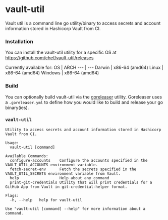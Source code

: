 # vault-util

Vault util is a command line go utility/binary to access secrets and account information stored in Hashicorp Vault from CI.

### Installation

You can install the vault-util utility for a specific OS at https://github.com/chef/vault-util/releases

Currently available for:
OS | ARCH
--- | ---
Darwin | x86-64 (amd64)
Linux | x86-64 (amd64)
Windows | x86-64 (amd64)

### Build

You can optionally build vault-util via the [goreleaser](https://goreleaser.com/) utility. Goreleaser uses a `.goreleaser.yml` to define how you would like to build and release your go binary(ies).

### `vault-util`
<!-- stdout "./build/linux/vault-util --help" -->
```
Utility to access secrets and account information stored in Hashicorp Vault from CI.

Usage:
  vault-util [command]

Available Commands:
  configure-accounts    Configure the accounts specified in the VAULT_UTIL_ACCOUNTS environment variable.
  fetch-secret-env      Fetch the secrets specified in the VAULT_UTIL_SECRETS environment variable from Vault.
  help                  Help about any command
  print-git-credentials Utility that will print credentials for a GitHub App from Vault in git-credential-helper format.

Flags:
  -h, --help   help for vault-util

Use "vault-util [command] --help" for more information about a command.
```
<!-- stdout -->